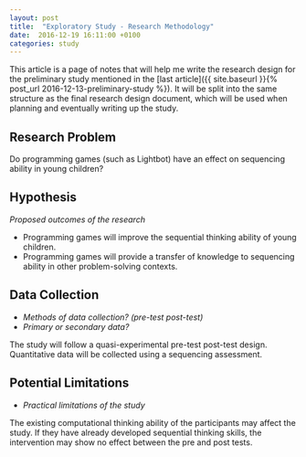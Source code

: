 ```yaml
---
layout: post
title:  "Exploratory Study - Research Methodology"
date:  2016-12-19 16:11:00 +0100
categories: study
---
```


This article is a page of notes that will help me write the research design for the preliminary study mentioned in the [last article]({{ site.baseurl }}{% post_url 2016-12-13-preliminary-study %}). It will be split into the same structure as the final research design document, which will be used when planning and eventually writing up the study.

## Research Problem

Do programming games (such as Lightbot) have an effect on sequencing ability in young children?

## Hypothesis
*Proposed outcomes of the research*

- Programming games will improve the sequential thinking ability of young children.
- Programming games will provide a transfer of knowledge to sequencing ability in other problem-solving contexts.

## Data Collection
- *Methods of data collection? (pre-test post-test)*
- *Primary or secondary data?*

The study will follow a quasi-experimental pre-test post-test design. Quantitative data will be collected using a sequencing assessment.

## Potential Limitations
- *Practical limitations of the study*

The existing computational thinking ability of the participants may affect the study. If they have already developed sequential thinking skills, the intervention may show no effect between the pre and post tests.
